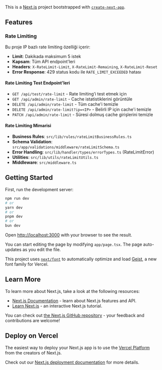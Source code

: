 This is a [Next.js](https://nextjs.org) project bootstrapped with [`create-next-app`](https://nextjs.org/docs/app/api-reference/cli/create-next-app).

## Features

### Rate Limiting
Bu proje IP bazlı rate limiting özelliği içerir:
- **Limit**: Dakikada maksimum 5 istek
- **Kapsam**: Tüm API endpoint'leri
- **Headers**: `X-RateLimit-Limit`, `X-RateLimit-Remaining`, `X-RateLimit-Reset`
- **Error Response**: 429 status kodu ile `RATE_LIMIT_EXCEEDED` hatası

#### Rate Limiting Test Endpoint'leri
- `GET /api/test/rate-limit` - Rate limiting'i test etmek için
- `GET /api/admin/rate-limit` - Cache istatistiklerini görüntüle
- `DELETE /api/admin/rate-limit` - Tüm cache'i temizle
- `DELETE /api/admin/rate-limit?ip=<IP>` - Belirli IP için cache'i temizle
- `PATCH /api/admin/rate-limit` - Süresi dolmuş cache girişlerini temizle

#### Rate Limiting Mimarisi
- **Business Rules**: `src/lib/rules/rateLimitBusinessRules.ts`
- **Schema Validation**: `src/app/validations/middleware/rateLimitSchema.ts`
- **Error Handling**: `src/lib/handler/types/errorTypes.ts` (RateLimitError)
- **Utilities**: `src/lib/utils/rateLimitUtils.ts`
- **Middleware**: `src/middleware.ts`

## Getting Started

First, run the development server:

```bash
npm run dev
# or
yarn dev
# or
pnpm dev
# or
bun dev
```

Open [http://localhost:3000](http://localhost:3000) with your browser to see the result.

You can start editing the page by modifying `app/page.tsx`. The page auto-updates as you edit the file.

This project uses [`next/font`](https://nextjs.org/docs/app/building-your-application/optimizing/fonts) to automatically optimize and load [Geist](https://vercel.com/font), a new font family for Vercel.

## Learn More

To learn more about Next.js, take a look at the following resources:

- [Next.js Documentation](https://nextjs.org/docs) - learn about Next.js features and API.
- [Learn Next.js](https://nextjs.org/learn) - an interactive Next.js tutorial.

You can check out [the Next.js GitHub repository](https://github.com/vercel/next.js) - your feedback and contributions are welcome!

## Deploy on Vercel

The easiest way to deploy your Next.js app is to use the [Vercel Platform](https://vercel.com/new?utm_medium=default-template&filter=next.js&utm_source=create-next-app&utm_campaign=create-next-app-readme) from the creators of Next.js.

Check out our [Next.js deployment documentation](https://nextjs.org/docs/app/building-your-application/deploying) for more details.
